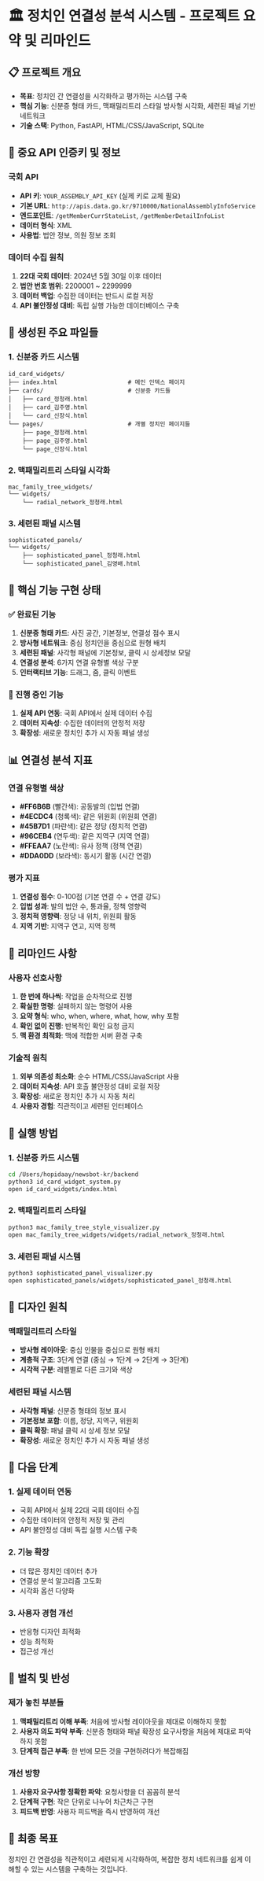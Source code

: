 # 🏛️ 정치인 연결성 분석 시스템 - 프로젝트 요약 및 리마인드

## 📋 프로젝트 개요
- **목표**: 정치인 간 연결성을 시각화하고 평가하는 시스템 구축
- **핵심 기능**: 신분증 형태 카드, 맥패밀리트리 스타일 방사형 시각화, 세련된 패널 기반 네트워크
- **기술 스택**: Python, FastAPI, HTML/CSS/JavaScript, SQLite

## 🔑 중요 API 인증키 및 정보

### 국회 API
- **API 키**: `YOUR_ASSEMBLY_API_KEY` (실제 키로 교체 필요)
- **기본 URL**: `http://apis.data.go.kr/9710000/NationalAssemblyInfoService`
- **엔드포인트**: `/getMemberCurrStateList`, `/getMemberDetailInfoList`
- **데이터 형식**: XML
- **사용법**: 법안 정보, 의원 정보 조회

### 데이터 수집 원칙
1. **22대 국회 데이터**: 2024년 5월 30일 이후 데이터
2. **법안 번호 범위**: 2200001 ~ 2299999
3. **데이터 백업**: 수집한 데이터는 반드시 로컬 저장
4. **API 불안정성 대비**: 독립 실행 가능한 데이터베이스 구축

## 📁 생성된 주요 파일들

### 1. 신분증 카드 시스템
```
id_card_widgets/
├── index.html                    # 메인 인덱스 페이지
├── cards/                        # 신분증 카드들
│   ├── card_정청래.html
│   ├── card_김주영.html
│   └── card_신장식.html
└── pages/                        # 개별 정치인 페이지들
    ├── page_정청래.html
    ├── page_김주영.html
    └── page_신장식.html
```

### 2. 맥패밀리트리 스타일 시각화
```
mac_family_tree_widgets/
└── widgets/
    └── radial_network_정청래.html
```

### 3. 세련된 패널 시스템
```
sophisticated_panels/
└── widgets/
    ├── sophisticated_panel_정청래.html
    └── sophisticated_panel_김영배.html
```

## 🎯 핵심 기능 구현 상태

### ✅ 완료된 기능
1. **신분증 형태 카드**: 사진 공간, 기본정보, 연결성 점수 표시
2. **방사형 네트워크**: 중심 정치인을 중심으로 원형 배치
3. **세련된 패널**: 사각형 패널에 기본정보, 클릭 시 상세정보 모달
4. **연결성 분석**: 6가지 연결 유형별 색상 구분
5. **인터랙티브 기능**: 드래그, 줌, 클릭 이벤트

### 🔄 진행 중인 기능
1. **실제 API 연동**: 국회 API에서 실제 데이터 수집
2. **데이터 지속성**: 수집한 데이터의 안정적 저장
3. **확장성**: 새로운 정치인 추가 시 자동 패널 생성

## 📊 연결성 분석 지표

### 연결 유형별 색상
- **#FF6B6B** (빨간색): 공동발의 (입법 연결)
- **#4ECDC4** (청록색): 같은 위원회 (위원회 연결)
- **#45B7D1** (파란색): 같은 정당 (정치적 연결)
- **#96CEB4** (연두색): 같은 지역구 (지역 연결)
- **#FFEAA7** (노란색): 유사 정책 (정책 연결)
- **#DDA0DD** (보라색): 동시기 활동 (시간 연결)

### 평가 지표
1. **연결성 점수**: 0-100점 (기본 연결 수 + 연결 강도)
2. **입법 성과**: 발의 법안 수, 통과율, 정책 영향력
3. **정치적 영향력**: 정당 내 위치, 위원회 활동
4. **지역 기반**: 지역구 연고, 지역 정책

## 🚨 리마인드 사항

### 사용자 선호사항
1. **한 번에 하나씩**: 작업을 순차적으로 진행
2. **확실한 명령**: 실패하지 않는 명령어 사용
3. **요약 형식**: who, when, where, what, how, why 포함
4. **확인 없이 진행**: 반복적인 확인 요청 금지
5. **맥 환경 최적화**: 맥에 적합한 서버 환경 구축

### 기술적 원칙
1. **외부 의존성 최소화**: 순수 HTML/CSS/JavaScript 사용
2. **데이터 지속성**: API 호출 불안정성 대비 로컬 저장
3. **확장성**: 새로운 정치인 추가 시 자동 처리
4. **사용자 경험**: 직관적이고 세련된 인터페이스

## 🔧 실행 방법

### 1. 신분증 카드 시스템
```bash
cd /Users/hopidaay/newsbot-kr/backend
python3 id_card_widget_system.py
open id_card_widgets/index.html
```

### 2. 맥패밀리트리 스타일
```bash
python3 mac_family_tree_style_visualizer.py
open mac_family_tree_widgets/widgets/radial_network_정청래.html
```

### 3. 세련된 패널 시스템
```bash
python3 sophisticated_panel_visualizer.py
open sophisticated_panels/widgets/sophisticated_panel_정청래.html
```

## 🎨 디자인 원칙

### 맥패밀리트리 스타일
- **방사형 레이아웃**: 중심 인물을 중심으로 원형 배치
- **계층적 구조**: 3단계 연결 (중심 → 1단계 → 2단계 → 3단계)
- **시각적 구분**: 레벨별로 다른 크기와 색상

### 세련된 패널 시스템
- **사각형 패널**: 신분증 형태의 정보 표시
- **기본정보 포함**: 이름, 정당, 지역구, 위원회
- **클릭 확장**: 패널 클릭 시 상세 정보 모달
- **확장성**: 새로운 정치인 추가 시 자동 패널 생성

## 🔄 다음 단계

### 1. 실제 데이터 연동
- 국회 API에서 실제 22대 국회 데이터 수집
- 수집한 데이터의 안정적 저장 및 관리
- API 불안정성 대비 독립 실행 시스템 구축

### 2. 기능 확장
- 더 많은 정치인 데이터 추가
- 연결성 분석 알고리즘 고도화
- 시각화 옵션 다양화

### 3. 사용자 경험 개선
- 반응형 디자인 최적화
- 성능 최적화
- 접근성 개선

## 📝 벌칙 및 반성

### 제가 놓친 부분들
1. **맥패밀리트리 이해 부족**: 처음에 방사형 레이아웃을 제대로 이해하지 못함
2. **사용자 의도 파악 부족**: 신분증 형태와 패널 확장성 요구사항을 처음에 제대로 파악하지 못함
3. **단계적 접근 부족**: 한 번에 모든 것을 구현하려다가 복잡해짐

### 개선 방향
1. **사용자 요구사항 정확한 파악**: 요청사항을 더 꼼꼼히 분석
2. **단계적 구현**: 작은 단위로 나누어 차근차근 구현
3. **피드백 반영**: 사용자 피드백을 즉시 반영하여 개선

## 🎯 최종 목표
정치인 간 연결성을 직관적이고 세련되게 시각화하여, 복잡한 정치 네트워크를 쉽게 이해할 수 있는 시스템을 구축하는 것입니다.
